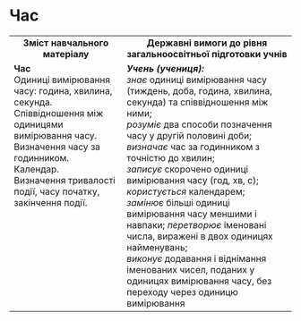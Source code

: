 # Час
<table>
  <tr>
    <td width="40%" align="center"><b>Зміст навчального матеріалу<b></td>
    <td width="60%" align="center"><b>Державні вимоги до рівня загальноосвітньої підготовки учнів</b></td>
  </tr>
  <tr>
    <td width="40%" style="vertical-align:top !important;"><b>Час</b><br>
Одиниці вимірювання часу: година, хвилина, секунда. <br>
Співвідношення між одиницями вимірювання часу. <br>
Визначення часу за годинником. <br>
Календар.<br>
Визначення тривалості події, часу початку, закінчення події.<br></td>
    <td width="60%" style="vertical-align:top !important;"><i><b>Учень (учениця):</b></i><br>
<i>знає</i> одиниці вимірювання часу (тиждень, доба, година, хвилина, секунда) та співвідношення між ними; <br>
<i>розуміє</i> два способи позначення часу у другій половині доби;<br>
<i>визначає</i> час за годинником з точністю до хвилин;<br>
<i>записує</i> скорочено одиниці вимірювання часу (год, хв, с);<br>
<i>користується</i> календарем;<br>
<i>замінює</i> більші одиниці вимірювання часу меншими і навпаки; 
<i>перетворює</i> іменовані числа, виражені в двох одиницях найменувань;<br>
<i>виконує</i> додавання і віднімання  іменованих чисел, поданих у одиницях вимірювання часу, без переходу через одиницю вимірювання<br></td>
  </tr>
</table>

